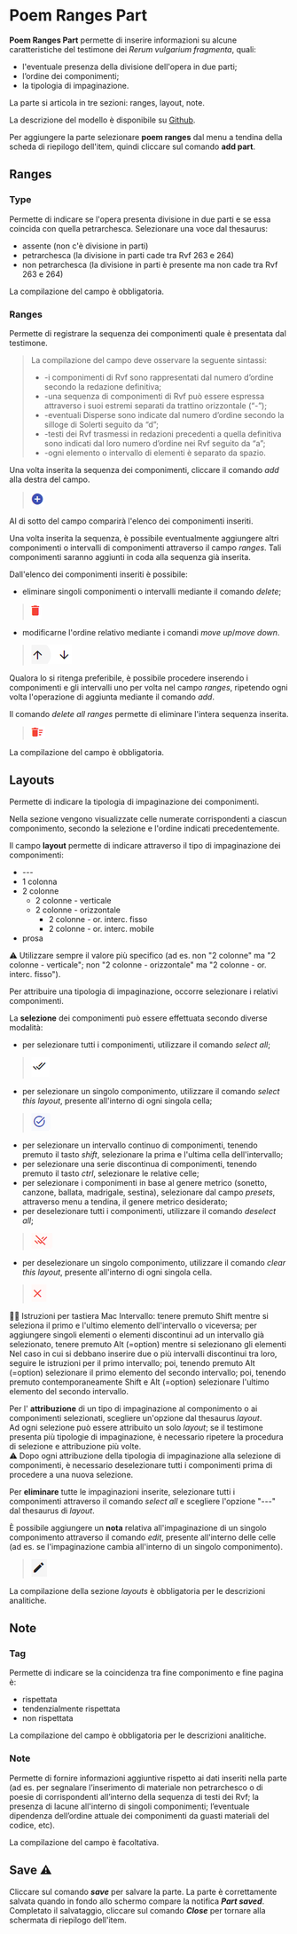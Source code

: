 # Poem Ranges Part

**Poem Ranges Part** permette di inserire informazioni su alcune caratteristiche del testimone dei _Rerum vulgarium fragmenta_, quali:
* l'eventuale presenza della divisione dell'opera in due parti;
* l’ordine dei componimenti;
* la tipologia di impaginazione.

La parte si articola in tre sezioni: ranges, layout, note.

La descrizione del modello è disponibile su [Github](https://github.com/vedph/cadmus-itinera#codpoemrangespart).

Per aggiungere la parte selezionare **poem ranges** dal menu a tendina della scheda di riepilogo dell'item, quindi cliccare sul comando **add part**.

## Ranges

### Type

Permette di indicare se l'opera presenta divisione in due parti e se essa coincida con quella petrarchesca. Selezionare una voce dal thesaurus:
* assente (non c'è divisione in parti)
* petrarchesca (la divisione in parti cade tra Rvf 263 e 264)
* non petrarchesca (la divisione in parti è presente ma non cade tra Rvf 263 e 264)

La compilazione del campo è obbligatoria.

### Ranges

Permette di registrare la sequenza dei componimenti quale è presentata dal testimone.

> La compilazione del campo deve osservare la seguente sintassi:
> * -i componimenti di Rvf sono rappresentati dal numero d’ordine secondo la redazione definitiva; 
> * -una sequenza di componimenti di Rvf può essere espressa attraverso i suoi estremi separati da trattino orizzontale (“-”); 
> * -eventuali Disperse sono indicate dal numero d’ordine secondo la silloge di Solerti seguito da “d”; 
> * -testi dei Rvf trasmessi in redazioni precedenti a quella definitiva sono indicati dal loro numero d’ordine nei Rvf seguito da “a”; 
> * -ogni elemento o intervallo di elementi è separato da spazio.   

Una volta inserita la sequenza dei componimenti, cliccare il comando _add_ alla destra del campo.   
> ![](https://github.com/petrarchsitinera/linee-guida/blob/dd315d43374df9c4178b249de371b751f18a7081/docs/assets/images/sheelabels_add.png?raw=true)  

Al di sotto del campo comparirà l'elenco dei componimenti inseriti.  

Una volta inserita la sequenza, è possibile eventualmente aggiungere altri componimenti o intervalli di componimenti attraverso il campo _ranges_. Tali componimenti saranno aggiunti in coda alla sequenza già inserita.

Dall'elenco dei componimenti inseriti è possibile:
* eliminare singoli componimenti o intervalli mediante il comando _delete_;  
> ![](https://github.com/petrarchsitinera/linee-guida/blob/8a2effa68ad54a3bdd20a430929058c014b1eff8/docs/assets/images/sheelabels_delselectedcol.png?raw=true)  

* modificarne l'ordine relativo mediante i comandi _move up_/_move down_.
> ![](https://github.com/petrarchsitinera/linee-guida/blob/8a2effa68ad54a3bdd20a430929058c014b1eff8/docs/assets/images/moveup_down.png?raw=true)

Qualora lo si ritenga preferibile, è possibile procedere inserendo i componimenti e gli intervalli uno per volta nel campo _ranges_, ripetendo ogni volta l'operazione di aggiunta mediante il comando _add_.

Il comando _delete all ranges_ permette di eliminare l'intera sequenza inserita. 
> ![](https://github.com/petrarchsitinera/linee-guida/blob/8a2effa68ad54a3bdd20a430929058c014b1eff8/docs/assets/images/sheelabels_trimtablerows.png?raw=true)

La compilazione del campo è obbligatoria.
  
## Layouts 
Permette di indicare la tipologia di impaginazione dei componimenti.

Nella sezione vengono visualizzate celle numerate corrispondenti a ciascun componimento, secondo la selezione e l'ordine indicati precedentemente.

Il campo **layout** permette di indicare attraverso il tipo di impaginazione dei componimenti:

* \---
* 1 colonna
* 2 colonne
  * 2 colonne - verticale
  * 2 colonne - orizzontale 
    * 2 colonne - or. interc. fisso
    * 2 colonne - or. interc. mobile
* prosa 

⚠️ Utilizzare sempre il valore più specifico (ad es. non "2 colonne" ma "2 colonne - verticale"; non "2 colonne - orizzontale" ma "2 colonne - or. interc. fisso").  

Per attribuire una tipologia di impaginazione, occorre selezionare i relativi componimenti.  

La **selezione** dei componimenti può essere effettuata secondo diverse modalità:

* per selezionare tutti i componimenti, utilizzare il comando _select all_;  
> ![](https://github.com/petrarchsitinera/linee-guida/blob/8a2effa68ad54a3bdd20a430929058c014b1eff8/docs/assets/images/editor_selectall.png?raw=true)  
* per selezionare un singolo componimento, utilizzare il comando _select this layout_, presente all'interno di ogni singola cella;  
> ![](https://github.com/petrarchsitinera/linee-guida/blob/8a2effa68ad54a3bdd20a430929058c014b1eff8/docs/assets/images/ranges_selectcella.png?raw=true)  
* per selezionare un intervallo continuo di componimenti, tenendo premuto il tasto _shift_, selezionare la prima e l'ultima cella dell'intervallo;
* per selezionare una serie discontinua di componimenti, tenendo premuto il tasto _ctrl_, selezionare le relative celle;
* per selezionare i componimenti in base al genere metrico (sonetto, canzone, ballata, madrigale, sestina), selezionare dal campo _presets_, attraverso menu a tendina, il genere metrico desiderato;
* per deselezionare tutti i componimenti, utilizzare il comando _deselect all_;   
> ![](https://github.com/petrarchsitinera/linee-guida/blob/8a2effa68ad54a3bdd20a430929058c014b1eff8/docs/assets/images/editor_deselectall.png?raw=true)   
* per deselezionare un singolo componimento, utilizzare il comando _clear this layout_, presente all'interno di ogni singola cella.  
> ![](https://github.com/petrarchsitinera/linee-guida/blob/8a2effa68ad54a3bdd20a430929058c014b1eff8/docs/assets/images/ranges_clearcella.png?raw=true)  

🌵👷 Istruzioni per tastiera Mac 
Intervallo: tenere premuto Shift mentre si seleziona il primo e l'ultimo elemento dell'intervallo o viceversa;
per aggiungere singoli elementi o elementi discontinui ad un intervallo già selezionato, tenere premuto Alt (=option) mentre si selezionano gli elementi
Nel caso in cui si debbano inserire due o più intervalli discontinui tra loro, seguire le istruzioni per il primo intervallo; poi, tenendo premuto Alt (=option) selezionare il primo elemento del secondo intervallo; poi, tenendo premuto contemporaneamente Shift e Alt (=option) selezionare l'ultimo elemento del secondo intervallo.


Per l' **attribuzione** di un tipo di impaginazione al componimento o ai componimenti selezionati, scegliere un'opzione dal thesaurus _layout_.  
Ad ogni selezione può essere attribuito un solo _layout_; se il testimone presenta più tipologie di impaginazione, è necessario ripetere la procedura di selezione e attribuzione più volte.  
⚠️ Dopo ogni attribuzione della tipologia di impaginazione alla selezione di componimenti, è necessario deselezionare tutti i componimenti prima di procedere a una nuova selezione.  

Per **eliminare** tutte le impaginazioni inserite, selezionare tutti i componimenti attraverso il comando _select all_ e scegliere l'opzione "---" dal thesaurus di _layout_.

È possibile aggiungere un **nota** relativa all'impaginazione di un singolo componimento attraverso il comando _edit_, presente all'interno delle celle (ad es. se l'impaginazione cambia all'interno di un singolo componimento).  
> ![](https://github.com/petrarchsitinera/linee-guida/blob/8a2effa68ad54a3bdd20a430929058c014b1eff8/docs/assets/images/ranges_editcella.png?raw=true)   

La compilazione della sezione _layouts_ è obbligatoria per le descrizioni analitiche.


## Note

### Tag
Permette di indicare se la coincidenza tra fine componimento e fine pagina è:
* rispettata
* tendenzialmente rispettata
* non rispettata

La compilazione del campo è obbligatoria per le descrizioni analitiche.

### Note
Permette di fornire informazioni aggiuntive rispetto ai dati inseriti nella parte (ad es. per segnalare l’inserimento di materiale non petrarchesco o di poesie di corrispondenti all’interno della sequenza di testi dei Rvf; la presenza di lacune all'interno di singoli componimenti; l’eventuale dipendenza dell’ordine attuale dei componimenti da guasti materiali del codice, etc).

La compilazione del campo è facoltativa.

## Save ⚠️ 

Cliccare sul comando **_save_** per salvare la parte.
La parte è correttamente salvata quando in fondo allo schermo compare la notifica **_Part saved_**.  
Completato il salvataggio, cliccare sul comando **_Close_** per tornare alla schermata di riepilogo dell'item.
